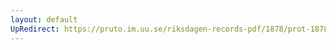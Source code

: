 ```yaml
---
layout: default
UpRedirect: https://pruto.im.uu.se/riksdagen-records-pdf/1878/prot-1878--ak--025/prot-1878--ak--025_026.pdf
---
```

